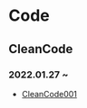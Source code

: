 # Code
## CleanCode
### 2022.01.27 ~ 
* [CleanCode001](https://github.com/injuk/TIL/blob/master/Code/CleanCode/CleanCode001.md)